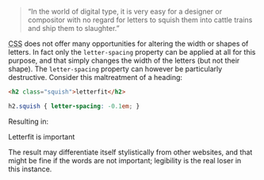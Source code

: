<blockquote class='quote-from-book'>	<p><span class='ic'>“</span>In the world of digital type, it is very easy for a designer or compositor with no regard for letters to squish them into cattle trains and ship them to slaughter.”</p>
 </blockquote>
<p><abbr title="Cascading Style Sheets">CSS</abbr> does not offer many opportunities for altering the width or shapes of letters. In fact only the <code>letter-spacing</code> property can be applied at all for this purpose, and that simply changes the width of the letters <span class='bracket'>(</span>but not their shape<span class='bracket'>)</span>. The <code>letter-spacing</code> property can however be particularly destructive. Consider this maltreatment of a&nbsp;heading:</p>

```html
<h2 class="squish">letterfit</h2>
```

```css
h2.squish { letter-spacing: -0.1em; }
```

<p>Resulting&nbsp;in:</p>

<div class="ex2-1-9 example">Letterfit is important</div>

<p>The result may differentiate itself stylistically from other websites, and that might be fine if the words are not important; legibility is the real loser in this&nbsp;instance.</p>

